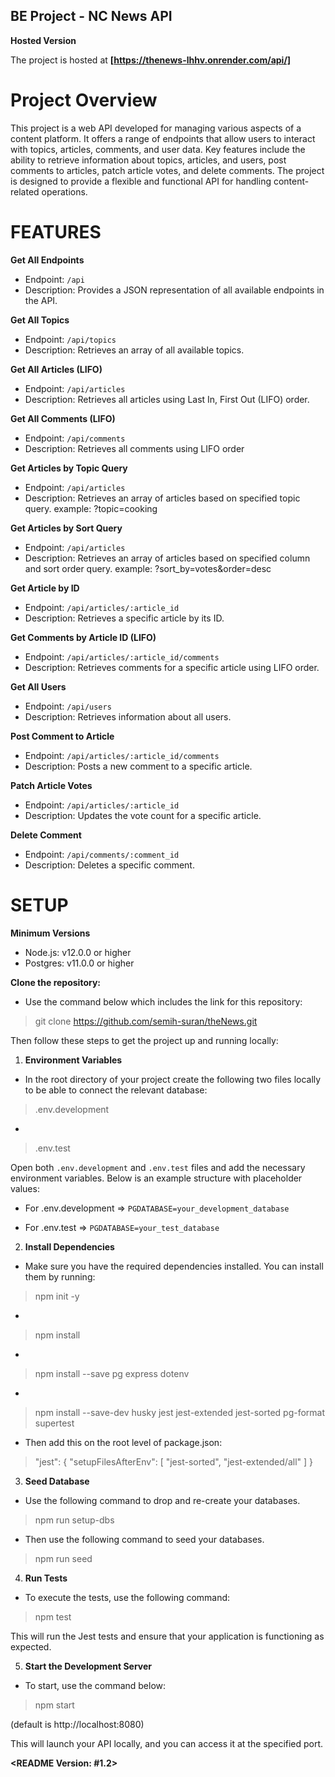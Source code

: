 ## BE Project - NC News API

**Hosted Version**

The project is hosted at **[https://thenews-lhhv.onrender.com/api/]**

# Project Overview #

This project is a web API developed for managing various aspects of a content platform. It offers a range of endpoints that allow users to interact with topics, articles, comments, and user data. Key features include the ability to retrieve information about topics, articles, and users, post comments to articles, patch article votes, and delete comments. The project is designed to provide a flexible and functional API for handling content-related operations.


# FEATURES #

**Get All Endpoints**
- Endpoint: `/api`
- Description: Provides a JSON representation of all available endpoints in the API.

**Get All Topics**
- Endpoint: `/api/topics`
- Description: Retrieves an array of all available topics.

**Get All Articles (LIFO)**
- Endpoint: `/api/articles`
- Description: Retrieves all articles using Last In, First Out (LIFO) order.

**Get All Comments (LIFO)**
- Endpoint: `/api/comments`
- Description: Retrieves all comments using LIFO order

**Get Articles by Topic Query**
- Endpoint: `/api/articles`
- Description: Retrieves an array of articles based on specified topic query.
example: ?topic=cooking

**Get Articles by Sort Query**
- Endpoint: `/api/articles`
- Description: Retrieves an array of articles based on specified column and sort order query.
example: ?sort_by=votes&order=desc

**Get Article by ID**
- Endpoint: `/api/articles/:article_id`
- Description: Retrieves a specific article by its ID.

**Get Comments by Article ID (LIFO)**
- Endpoint: `/api/articles/:article_id/comments`
- Description: Retrieves comments for a specific article using LIFO order.

**Get All Users**
- Endpoint: `/api/users`
- Description: Retrieves information about all users.

**Post Comment to Article**
- Endpoint: `/api/articles/:article_id/comments`
- Description: Posts a new comment to a specific article.

**Patch Article Votes**
- Endpoint: `/api/articles/:article_id`
- Description: Updates the vote count for a specific article.

**Delete Comment**
- Endpoint: `/api/comments/:comment_id`
- Description: Deletes a specific comment.


# SETUP #

**Minimum Versions**
- Node.js: v12.0.0 or higher
- Postgres: v11.0.0 or higher

**Clone the repository:**
- Use the command below which includes the link for this repository:

> git clone https://github.com/semih-suran/theNews.git

Then follow these steps to get the project up and running locally:

1. **Environment Variables**
- In the root directory of your project create the following two files locally to be able to connect the relevant database:

> .env.development
- 
> .env.test

Open both `.env.development` and `.env.test` files and add the necessary environment variables. Below is an example structure with placeholder values:

- For .env.development => `PGDATABASE=your_development_database`

- For .env.test => `PGDATABASE=your_test_database`

2. **Install Dependencies**
- Make sure you have the required dependencies installed. You can install them by running:

> npm init -y
- 
> npm install
- 
> npm install --save pg express dotenv
- 
> npm install --save-dev husky jest jest-extended jest-sorted pg-format supertest

- Then add this on the root level of package.json:

> "jest": {
  "setupFilesAfterEnv": [
    "jest-sorted",
    "jest-extended/all"
  ]
}

3. **Seed Database**

- Use the following command to drop and re-create your databases.

> npm run setup-dbs

- Then use the following command to seed your databases.

> npm run seed

4. **Run Tests**
- To execute the tests, use the following command:

> npm test

This will run the Jest tests and ensure that your application is functioning as expected.

5. **Start the Development Server**
- To start, use the command below:

> npm start

(default is http://localhost:8080)

This will launch your API locally, and you can access it at the specified port.

**<README Version: #1.2>**

